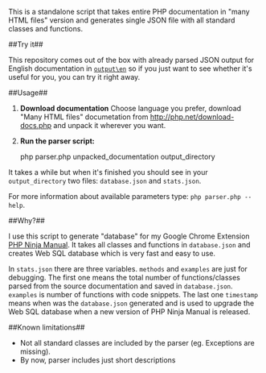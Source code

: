 This is a standalone script that takes entire PHP documentation in "many HTML files" version and generates single JSON file with all standard classes and functions.

##Try it##

This repository comes out of the box with already parsed JSON output for English documentation in [`output\en`](https://github.com/martinsik/php-doc-parser/tree/master/output/en) so if you just want to see whether it's useful for you, you can try it right away.

##Usage##

  1. **Download documentation**
     Choose language you prefer, download "Many HTML files" documetation from http://php.net/download-docs.php and unpack it wherever you want.

  2. **Run the parser script:**

       php parser.php unpacked_documentation output_directory

It takes a while but when it's finished you should see in your `output_directory` two files: `database.json` and `stats.json`.

For more information about available parameters type: `php parser.php --help`.


##Why?##

I use this script to generate "database" for my Google Chrome Extension [PHP Ninja Manual](https://chrome.google.com/webstore/detail/clbhjjdhmgeibgdccjfoliooccomjcab "PHP Ninja Manual"). It takes all classes and functions in `database.json` and creates Web SQL database which is very fast and easy to use.

In `stats.json` there are three variables. `methods` and `examples` are just for debugging. The first one means the total number of functions/classes parsed from the source documentation and saved in `database.json`. `examples` is number of functions with code snippets. The last one `timestamp` means when was the `database.json` generated and is used to upgrade the Web SQL database when a new version of PHP Ninja Manual is released.

##Known limitations##

  * Not all standard classes are included by the parser (eg. Exceptions are missing).
  * By now, parser includes just short descriptions
